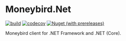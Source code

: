 # Moneybird.Net

[![build](https://github.com/VincentVrijburg/moneybird-dotnet/actions/workflows/build.yml/badge.svg)](https://github.com/VincentVrijburg/moneybird-dotnet/actions/workflows/build.yml)
[![codecov](https://codecov.io/gh/VincentVrijburg/moneybird-dotnet/branch/develop/graph/badge.svg?token=3ESKQK1JUZ)](https://codecov.io/gh/VincentVrijburg/moneybird-dotnet)
[![Nuget (with prereleases)](https://img.shields.io/nuget/vpre/Moneybird.Net)](https://www.nuget.org/packages/Moneybird.Net/)

Moneybird client for .NET Framework and .NET (Core).
